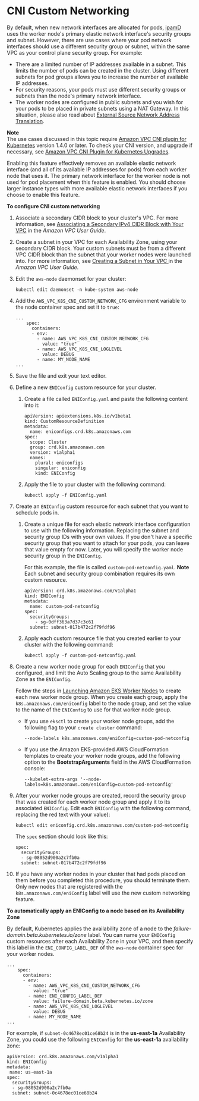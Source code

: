 # CNI Custom Networking<a name="cni-custom-network"></a>

By default, when new network interfaces are allocated for pods, [ipamD](https://github.com/aws/amazon-vpc-cni-k8s/blob/master/docs/cni-proposal.md) uses the worker node's primary elastic network interface's security groups and subnet\. However, there are use cases where your pod network interfaces should use a different security group or subnet, within the same VPC as your control plane security group\. For example:
+ There are a limited number of IP addresses available in a subnet\. This limits the number of pods can be created in the cluster\. Using different subnets for pod groups allows you to increase the number of available IP addresses\.
+ For security reasons, your pods must use different security groups or subnets than the node's primary network interface\.
+ The worker nodes are configured in public subnets and you wish for your pods to be placed in private subnets using a NAT Gateway\. In this situation, please also read about [External Source Network Address Translation](external-snat.md)\.

**Note**  
The use cases discussed in this topic require [Amazon VPC CNI plugin for Kubernetes](https://github.com/aws/amazon-vpc-cni-k8s) version 1\.4\.0 or later\. To check your CNI version, and upgrade if necessary, see [Amazon VPC CNI Plugin for Kubernetes Upgrades](cni-upgrades.md)\.

Enabling this feature effectively removes an available elastic network interface \(and all of its available IP addresses for pods\) from each worker node that uses it\. The primary network interface for the worker node is not used for pod placement when this feature is enabled\. You should choose larger instance types with more available elastic network interfaces if you choose to enable this feature\.

**To configure CNI custom networking**

1. Associate a secondary CIDR block to your cluster's VPC\. For more information, see [Associating a Secondary IPv4 CIDR Block with Your VPC](https://docs.aws.amazon.com/vpc/latest/userguide/working-with-vpcs.html#add-ipv4-cidr) in the *Amazon VPC User Guide*\.

1. Create a subnet in your VPC for each Availability Zone, using your secondary CIDR block\. Your custom subnets must be from a different VPC CIDR block than the subnet that your worker nodes were launched into\. For more information, see [Creating a Subnet in Your VPC ](https://docs.aws.amazon.com/vpc/latest/userguide/working-with-vpcs.html#AddaSubnet) in the *Amazon VPC User Guide*\.

1. Edit the `aws-node` daemonset for your cluster:

   ```
   kubectl edit daemonset -n kube-system aws-node
   ```

1. Add the `AWS_VPC_K8S_CNI_CUSTOM_NETWORK_CFG` environment variable to the node container spec and set it to `true`:

   ```
   ...
       spec:
         containers:
         - env:
           - name: AWS_VPC_K8S_CNI_CUSTOM_NETWORK_CFG
             value: "true"
           - name: AWS_VPC_K8S_CNI_LOGLEVEL
             value: DEBUG
           - name: MY_NODE_NAME
   ...
   ```

1. Save the file and exit your text editor\.

1. Define a new `ENIConfig` custom resource for your cluster\.

   1. Create a file called `ENIConfig.yaml` and paste the following content into it:

      ```
      apiVersion: apiextensions.k8s.io/v1beta1
      kind: CustomResourceDefinition
      metadata:
        name: eniconfigs.crd.k8s.amazonaws.com
      spec:
        scope: Cluster
        group: crd.k8s.amazonaws.com
        version: v1alpha1
        names:
          plural: eniconfigs
          singular: eniconfig
          kind: ENIConfig
      ```

   1. Apply the file to your cluster with the following command:

      ```
      kubectl apply -f ENIConfig.yaml
      ```

1. Create an `ENIConfig` custom resource for each subnet that you want to schedule pods in\.

   1. Create a unique file for each elastic network interface configuration to use with the following information\. Replacing the subnet and security group IDs with your own values\. If you don't have a specific security group that you want to attach for your pods, you can leave that value empty for now\. Later, you will specify the worker node security group in the `ENIConfig`\.

      For this example, the file is called `custom-pod-netconfig.yaml`\.
**Note**  
Each subnet and security group combination requires its own custom resource\.

      ```
      apiVersion: crd.k8s.amazonaws.com/v1alpha1
      kind: ENIConfig
      metadata: 
        name: custom-pod-netconfig
      spec: 
        securityGroups: 
          - sg-0dff363a7d37c3c61
        subnet: subnet-017b472c2f79fdf96
      ```

   1. Apply each custom resource file that you created earlier to your cluster with the following command:

      ```
      kubectl apply -f custom-pod-netconfig.yaml
      ```

1. Create a new worker node group for each `ENIConfig` that you configured, and limit the Auto Scaling group to the same Availability Zone as the `ENIConfig`\. 

   Follow the steps in [Launching Amazon EKS Worker Nodes](launch-workers.md) to create each new worker node group\. When you create each group, apply the `k8s.amazonaws.com/eniConfig` label to the node group, and set the value to the name of the `ENIConfig` to use for that worker node group\.
   + If you use `eksctl` to create your worker node groups, add the following flag to your `create cluster` command:

     ```
     --node-labels k8s.amazonaws.com/eniConfig=custom-pod-netconfig
     ```
   + If you use the Amazon EKS\-provided AWS CloudFormation templates to create your worker node groups, add the following option to the **BootstrapArguments** field in the AWS CloudFormation console: 

     ```
     --kubelet-extra-args '--node-labels=k8s.amazonaws.com/eniConfig=custom-pod-netconfig'
     ```

1. After your worker node groups are created, record the security group that was created for each worker node group and apply it to its associated `ENIConfig`\. Edit each `ENIConfig` with the following command, replacing the red text with your value\):

   ```
   kubectl edit eniconfig.crd.k8s.amazonaws.com/custom-pod-netconfig
   ```

   The `spec` section should look like this:

   ```
   spec:
     securityGroups:
     - sg-08052d900a2c7fb0a
     subnet: subnet-017b472c2f79fdf96
   ```

1. If you have any worker nodes in your cluster that had pods placed on them before you completed this procedure, you should terminate them\. Only new nodes that are registered with the `k8s.amazonaws.com/eniConfig` label will use the new custom networking feature\.

**To automatically apply an ENIConfig to a node based on its Availability Zone**

By default, Kubernetes applies the availability zone of a node to the _failure-domain.beta.kubernetes.io/zone_ label. You can name your `ENIConfig` custom resources after each Availability Zone in your VPC, and then specify this label in the `ENI_CONFIG_LABEL_DEF` of the `aws-node` container spec for your worker nodes.

```
...
    spec:
      containers:
      - env:
        - name: AWS_VPC_K8S_CNI_CUSTOM_NETWORK_CFG
          value: "true"
        - name: ENI_CONFIG_LABEL_DEF
          value: failure-domain.beta.kubernetes.io/zone
        - name: AWS_VPC_K8S_CNI_LOGLEVEL
          value: DEBUG
        - name: MY_NODE_NAME
...
```

For example, if `subnet-0c4678ec01ce68b24` is in the **us-east-1a** Availability Zone, you could use the following `ENIConfig` for the **us-east-1a** availability zone:

```
apiVersion: crd.k8s.amazonaws.com/v1alpha1
kind: ENIConfig
metadata:
 name: us-east-1a
spec:
  securityGroups:
  - sg-08052d900a2c7fb0a
  subnet: subnet-0c4678ec01ce68b24
 ```
